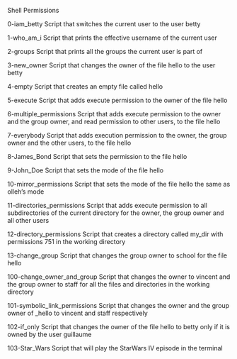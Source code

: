 Shell Permissions

0-iam_betty
Script that switches the current user to the user betty

1-who_am_i
Script that prints the effective username of the current user

2-groups
Script that prints all the groups the current user is part of

3-new_owner
Script that changes the owner of the file hello to the user betty

4-empty
Script that creates an empty file called hello

5-execute
Script that adds execute permission to the owner of the file hello

6-multiple_permissions
Script that adds execute permission to the owner and the group owner, and read permission to other users, to the file hello

7-everybody
Script that adds execution permission to the owner, the group owner and the other users, to the file hello

8-James_Bond
Script that sets the permission to the file hello

9-John_Doe
Script that sets the mode of the file hello

10-mirror_permissions
Script that sets the mode of the file hello the same as olleh’s mode

11-directories_permissions
Script that adds execute permission to all subdirectories of the current directory for the owner, the group owner and all other users

12-directory_permissions
Script that creates a directory called my_dir with permissions 751 in the working directory

13-change_group
Script that changes the group owner to school for the file hello

100-change_owner_and_group
Script that changes the owner to vincent and the group owner to staff for all the files and directories in the working directory

101-symbolic_link_permissions
Script that changes the owner and the group owner of _hello to vincent and staff respectively

102-if_only
Script that changes the owner of the file hello to betty only if it is owned by the user guillaume

103-Star_Wars
Script that will play the StarWars IV episode in the terminal
